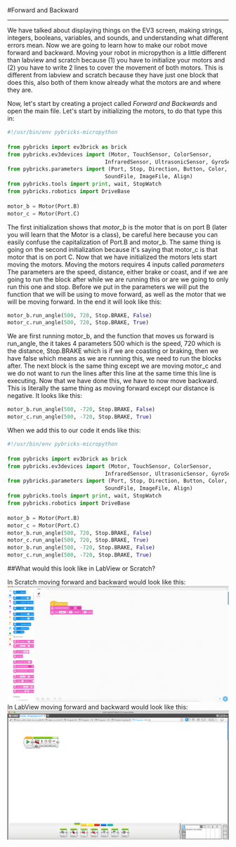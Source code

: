 #Forward and Backward
___
We have talked about displaying things on the EV3 screen, making strings, integers, booleans, variables, and sounds, and understanding what different errors mean. Now we are going to learn how to make our robot move forward and backward. Moving your robot in micropython is a little different than labview and scratch because (1) you have to initialize your motors and (2) you have to write 2 lines to cover the movement of both motors. This is different from labview and scratch because they have just one block that does this, also both of them know already what the motors are and where they are.
 
Now, let's start by creating a project called *Forward and Backwards* and open the main file. Let's start by initializing the motors, to do that type this in:
```python
#!/usr/bin/env pybricks-micropython
 
from pybricks import ev3brick as brick
from pybricks.ev3devices import (Motor, TouchSensor, ColorSensor,
                               InfraredSensor, UltrasonicSensor, GyroSensor)
from pybricks.parameters import (Port, Stop, Direction, Button, Color,
                               SoundFile, ImageFile, Align)
from pybricks.tools import print, wait, StopWatch
from pybricks.robotics import DriveBase
 
motor_b = Motor(Port.B)
motor_c = Motor(Port.C)
```
The first initialization shows that *motor_b* is the motor that is on port B (later you will learn that the Motor is a class), be careful here because you can easily confuse the capitalization of Port.B and motor_b. The same thing is going on the second initialization because it's saying that motor_c is that motor that is on port C. Now that we have initialized the motors lets start moving the motors. Moving the motors requires 4 inputs called *parameters* The parameters are the speed, distance, either brake or coast, and if we are going to run the block after while we are running this or are we going to only run this one and stop. Before we put in the parameters we will put the function that we will be using to move forward, as well as the motor that we will be moving forward. In the end it will look like this:
```python
motor_b.run_angle(500, 720, Stop.BRAKE, False)
motor_c.run_angle(500, 720, Stop.BRAKE, True)
```
We are first running motor_b, and the function that moves us forward is run_angle, the it takes 4 parameters 500 which is the speed, 720 which is the distance, Stop.BRAKE which is if we are coasting or braking, then we have false which means as we are running this, we need to run the blocks after. The next block is the same thing except we are moving motor_c and we do not want to run the lines after this line at the same time this line is executing. Now that we have done this, we have to now move backward. This is literally the same thing as moving forward except our distance is negative. It looks like this:
```python
motor_b.run_angle(500, -720, Stop.BRAKE, False)
motor_c.run_angle(500, -720, Stop.BRAKE, True)
```
 
When we add this to our code it ends like this:
 
```python
#!/usr/bin/env pybricks-micropython
 
from pybricks import ev3brick as brick
from pybricks.ev3devices import (Motor, TouchSensor, ColorSensor,
                               InfraredSensor, UltrasonicSensor, GyroSensor)
from pybricks.parameters import (Port, Stop, Direction, Button, Color,
                               SoundFile, ImageFile, Align)
from pybricks.tools import print, wait, StopWatch
from pybricks.robotics import DriveBase
 
motor_b = Motor(Port.B)
motor_c = Motor(Port.C)
motor_b.run_angle(500, 720, Stop.BRAKE, False)
motor_c.run_angle(500, 720, Stop.BRAKE, True)
motor_b.run_angle(500, -720, Stop.BRAKE, False)
motor_c.run_angle(500, -720, Stop.BRAKE, True)
```
 
##What would this look like in LabView or Scratch?
 
In Scratch moving forward and backward would look like this:
![](images/ScreenShot2020-06-15at2.34.32PM.png)
In LabView moving forward and backward would look like this:
![](images/2020-06-15_14-40-30.png)


